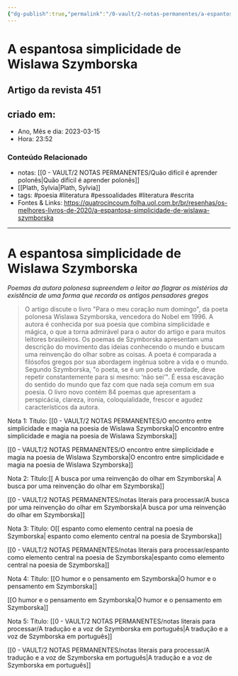 ```yaml
---
{"dg-publish":true,"permalink":"/0-vault/2-notas-permanentes/a-espantosa-simplicidade-de-wislawa-szymborska/","tags":["permanente","poesia","literatura","pessoalidades","escrita"],"dgHomeLink":true,"dgShowLocalGraph":true,"dgShowFileTree":true,"dgEnableSearch":true,"noteIcon":""}
---
```


# A espantosa simplicidade de Wislawa Szymborska

## Artigo da revista 451

## criado em: 

- Ano, Mês e dia: 2023-03-15
- Hora: 23:52

### Conteúdo Relacionado

- notas: [[0 - VAULT/2 NOTAS PERMANENTES/Quão difícil é aprender polonês\|Quão difícil é aprender polonês]]
- [[Plath, Sylvia\|Plath, Sylvia]]
- tags: #poesia #literatura #pessoalidades #literatura #escrita 
- Fontes & Links: https://quatrocincoum.folha.uol.com.br/br/resenhas/os-melhores-livros-de-2020/a-espantosa-simplicidade-de-wislawa-szymborska
---

# A espantosa simplicidade de Wislawa Szymborska

*Poemas da autora polonesa supreendem o leitor ao flagrar os mistérios da existência de uma forma que recorda os antigos pensadores gregos*

>O artigo discute o livro "Para o meu coração num domingo", da poeta polonesa Wislawa Szymborska, vencedora do Nobel em 1996. A autora é conhecida por sua poesia que combina simplicidade e mágica, o que a torna admirável para o autor do artigo e para muitos leitores brasileiros. Os poemas de Szymborska apresentam uma descrição do movimento das ideias conhecendo o mundo e buscam uma reinvenção do olhar sobre as coisas. A poeta é comparada a filósofos gregos por sua abordagem ingênua sobre a vida e o mundo. Segundo Szymborska, "o poeta, se é um poeta de verdade, deve repetir constantemente para si mesmo: ‘não sei’". É essa escavação do sentido do mundo que faz com que nada seja comum em sua poesia. O livro novo contém 84 poemas que apresentam a perspicácia, clareza, ironia, coloquialidade, frescor e agudez característicos da autora.

Nota 1:
Título: [[0 - VAULT/2 NOTAS PERMANENTES/O encontro entre simplicidade e magia na poesia de Wislawa Szymborska\|O encontro entre simplicidade e magia na poesia de Wislawa Szymborska]]

[[0 - VAULT/2 NOTAS PERMANENTES/O encontro entre simplicidade e magia na poesia de Wislawa Szymborska\|O encontro entre simplicidade e magia na poesia de Wislawa Szymborska]]

Nota 2:
Título:[[ A busca por uma reinvenção do olhar em Szymborska\| A busca por uma reinvenção do olhar em Szymborska]]

[[0 - VAULT/2 NOTAS PERMANENTES/notas literais para processar/A busca por uma reinvenção do olhar em Szymborska\|A busca por uma reinvenção do olhar em Szymborska]]

Nota 3:
Título: O[[ espanto como elemento central na poesia de Szymborska\| espanto como elemento central na poesia de Szymborska]]

[[0 - VAULT/2 NOTAS PERMANENTES/notas literais para processar/espanto como elemento central na poesia de Szymborska\|espanto como elemento central na poesia de Szymborska]]

Nota 4:
Título: [[O humor e o pensamento em Szymborska\|O humor e o pensamento em Szymborska]]

[[O humor e o pensamento em Szymborska\|O humor e o pensamento em Szymborska]]

Nota 5:
Título: [[0 - VAULT/2 NOTAS PERMANENTES/notas literais para processar/A tradução e a voz de Szymborska em português\|A tradução e a voz de Szymborska em português]]

[[0 - VAULT/2 NOTAS PERMANENTES/notas literais para processar/A tradução e a voz de Szymborska em português\|A tradução e a voz de Szymborska em português]]